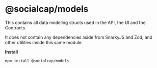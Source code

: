 # @socialcap/models

This contains all data modeling structs used in the API, the UI and the Contracts.

It does not contain any dependencies aside from SnarkyJS and Zod, and other utilities inside this same module.

**Install**
~~~
npm install @socialcap/models
~~~